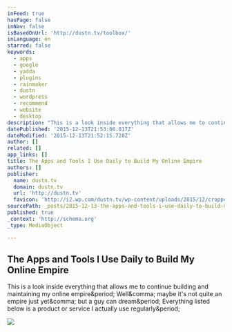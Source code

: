```yaml
---
inFeed: true
hasPage: false
inNav: false
isBasedOnUrl: 'http://dustn.tv/toolbox/'
inLanguage: en
starred: false
keywords:
  - apps
  - google
  - yadda
  - plugins
  - rainmaker
  - dustn
  - wordpress
  - recommend
  - website
  - desktop
description: "This is a look inside everything that allows me to continue building and maintaining my online empire. Well, maybe it's not quite an empire just yet, but a guy can dream. Everything listed below is a product or service I actually use regularly."
datePublished: '2015-12-13T21:53:06.817Z'
dateModified: '2015-12-13T21:52:15.728Z'
author: []
related: []
app_links: []
title: The Apps and Tools I Use Daily to Build My Online Empire
authors: []
publisher:
  name: dustn.tv
  domain: dustn.tv
  url: 'http://dustn.tv'
  favicon: 'http://i2.wp.com/dustn.tv/wp-content/uploads/2015/12/cropped-logo@2x.png?fit=192%2C192'
sourcePath: _posts/2015-12-13-the-apps-and-tools-i-use-daily-to-build-my-online-empire.md
published: true
_context: 'http://schema.org'
_type: MediaObject

---
```

<article style=""><h1>The Apps and Tools I Use Daily to Build My Online Empire</h1><p>This is a look inside everything that allows me to continue building and maintaining my online empire&amp;period; Well&amp;comma; maybe it's not quite an empire just yet&amp;comma; but a guy can dream&amp;period; Everything listed below is a product or service I actually use regularly&amp;period;</p><img src="http://dustn.tv/wp-content/uploads/2014/11/my-toolbox-1280x720.jpg" /></article>